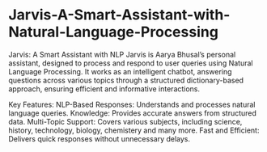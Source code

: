 # Jarvis-A-Smart-Assistant-with-Natural-Language-Processing
Jarvis: A Smart Assistant with NLP Jarvis is Aarya Bhusal’s personal assistant, designed to process and respond to user queries using Natural Language Processing. It works as an intelligent chatbot, answering questions across various topics through a structured dictionary-based approach, ensuring efficient and informative interactions.

Key Features:
NLP-Based Responses: Understands and processes natural language queries.
Knowledge: Provides accurate answers from structured data.
Multi-Topic Support: Covers various subjects, including science, history, technology, biology, chemistery and many more.
Fast and Efficient: Delivers quick responses without unnecessary delays.
